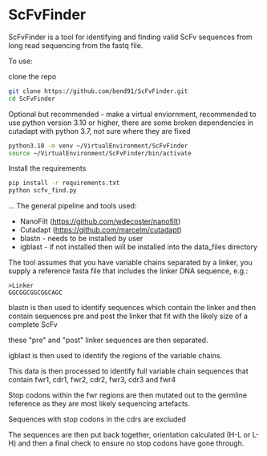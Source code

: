# ScFvFinder

ScFvFinder is a tool for identifying and finding valid ScFv sequences from long read sequencing from the fastq file.


To use:

clone the repo

```bash
git clone https://github.com/bend91/ScFvFinder.git
cd ScFvFinder
```
Optional but recommended - make a virtual enviornment, recommended to use python version 3.10 or higher, there are some broken dependencies in cutadapt with python 3.7, not sure where they are fixed
```bash
python3.10 -m venv ~/VirtualEnvironment/ScFvFinder
source ~/VirtualEnvironment/ScFvFinder/bin/activate
```
Install the requirements
```bash
pip install -r requirements.txt
python scfv_find.py
```
...
The general pipeline and tools used:

- NanoFilt (https://github.com/wdecoster/nanofilt)
- Cutadapt (https://github.com/marcelm/cutadapt)
- blastn - needs to be installed by user
- igblast - if not installed then will be installed into the data_files directory





The tool assumes that you have variable chains separated by a linker, you supply a reference fasta file that includes the linker DNA sequence, e.g.:

```fasta
>Linker
GGCGGCGGCGGCAGC
```


blastn is then used to identify sequences which contain the linker and then contain sequences pre and post the linker that fit with the likely size of a complete ScFv

these "pre" and "post" linker sequences are then separated.

igblast is then used to identify the regions of the variable chains.

This data is then processed to identify full variable chain sequences that contain fwr1, cdr1, fwr2, cdr2, fwr3, cdr3 and fwr4

Stop codons within the fwr regions are then mutated out to the germline reference as they are most likely sequencing artefacts.

Sequences with stop codons in the cdrs are excluded

The sequences are then put back together, orientation calculated (H-L or L-H) and then a final check to ensure no stop codons have gone through.

